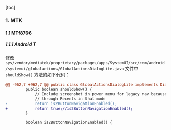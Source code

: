 [toc]

### 1. MTK

#### 1.1 MTf8766

##### 1.1.1 Android T

修改 `sys/vendor/mediatek/proprietary/packages/apps/SystemUI/src/com/android/systemui/globalactions/GlobalActionsDialogLite.java` 文件中 `shouldShow()` 方法的如下代码：

```diff
@@ -962,7 +962,7 @@ public class GlobalActionsDialogLite implements DialogInterface.OnDismissListene
         public boolean shouldShow() {
             // Include screenshot in power menu for legacy nav because it is not accessible
             // through Recents in that mode
-            return is2ButtonNavigationEnabled();
+            return true;//is2ButtonNavigationEnabled();
         }
 
         boolean is2ButtonNavigationEnabled() {
```

